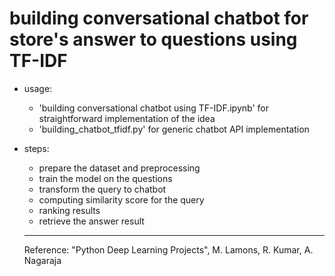 # building conversational chatbot for store's answer to questions  using TF-IDF
* usage:
  * 'building conversational chatbot using TF-IDF.ipynb' for straightforward implementation of the idea
  * 'building_chatbot_tfidf.py' for generic chatbot API implementation
  
* steps:
  * prepare the dataset and preprocessing
  * train the model on the questions
  * transform the query to chatbot
  * computing similarity score for the query
  * ranking results
  *  retrieve the answer result

  ---
  Reference: "Python Deep Learning Projects", M. Lamons, R. Kumar, A. Nagaraja
